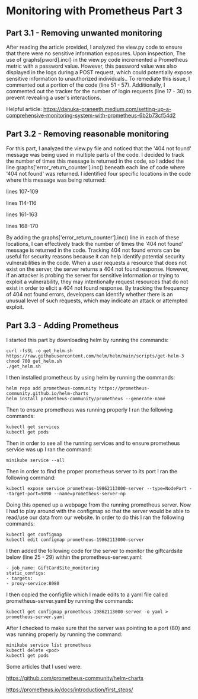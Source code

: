 # Monitoring with Prometheus Part 3

## Part 3.1 - Removing unwanted monitoring
After reading the article provided, I analyzed the view.py code to ensure that there were no sensitive information exposures. Upon inspection, The use of graphs[pword].inc() in the view.py code incremented a Prometheus metric with a password value. However, this password value was also displayed in the logs during a POST request, which could potentially expose sensitive information to unauthorized individuals.. To remediate this issue, I commented out a portion of the code (line 51 - 57). Additionally, I commented out the tracker for the number of login requests (line 17 - 30) to prevent revealing a user's interactions.

Helpful article:
https://danuka-praneeth.medium.com/setting-up-a-comprehensive-monitoring-system-with-prometheus-6b2b73cf54d2


## Part 3.2 - Removing reasonable monitoring
For this part, I analyzed the view.py file and noticed that the '404 not found' message was being used in multiple parts of the code. I decided to track the number of times this message is returned in the code, so I added the line graphs['error_return_counter'].inc() beneath each line of code where '404 not found' was returned.
I identified four specific locations in the code where this message was being returned:

lines 107-109

lines 114-116

lines 161-163

lines 168-170

By adding the graphs['error_return_counter'].inc() line in each of these locations, I can effectively track the number of times the '404 not found' message is returned in the code. 
Tracking 404 not found errors can be useful for security reasons because it can help identify potential security vulnerabilities in the code.
When a user requests a resource that does not exist on the server, the server returns a 404 not found response. However, if an attacker is probing the server for sensitive information or trying to exploit a vulnerability, they may intentionally request resources that do not exist in order to elicit a 404 not found response. By tracking the frequency of 404 not found errors, developers can identify whether there is an unusual level of such requests, which may indicate an attack or attempted exploit.


## Part 3.3 - Adding Prometheus
I started this part by downloading helm by running the commands:
```
curl -fsSL -o get_helm.sh https://raw.githubusercontent.com/helm/helm/main/scripts/get-helm-3
chmod 700 get_helm.sh
./get_helm.sh
```
I then installed prometheus by using helm by running the commands:
```
helm repo add prometheus-community https://prometheus-community.github.io/helm-charts
helm install prometheus-community/prometheus --generate-name
```
Then to ensure prometheus was running properly I ran the following commands:
```
kubectl get services
kubectl get pods
```
Then in order to see all the running services and to ensure prometheus service was up I ran the command:
```
minikube service --all
```
Then in order to find the proper prometheus server to its port I ran the following command:
```
kubectl expose service prometheus-19862113000-server --type=NodePort --target-port=9090 --name=prometheus-server-np
```
Doing this opened up a webpage from the running prometheus server. Now I had to play around with the configmap so that the server would be able to read/use our data from our website. In order to do this I ran the following commands:
```
kubectl get configmap
kubectl edit configmap prometheus-19862113000-server
```
I then added the following code for the server to monitor the giftcardsite below (line 25 - 29) within the prometheus-server.yaml:
```
- job_name: GiftCardSite_monitoring
static_configs:
- targets:
- proxy-service:8080
```
I then copied the configfile which I made edits to a yaml file called prometheus-server.yaml by running the commands:
```
kubectl get configmap prometheus-19862113000-server -o yaml > prometheus-server.yaml
```
After I checked to make sure that the server was pointing to a port (80) and was running properly by running the command:
```
minikube service list prometheus
kubectl delete <pod>
kubectl get pods
```
Some articles that I used were:

https://github.com/prometheus-community/helm-charts

https://prometheus.io/docs/introduction/first_steps/

